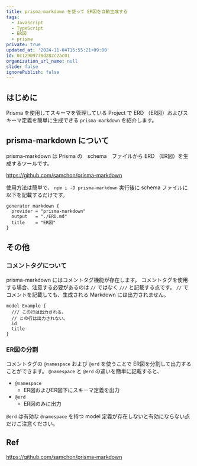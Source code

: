 ```yaml
---
title: prisma-markdown を使って ER図を自動生成する
tags:
  - JavaScript
  - TypeScript
  - ER図
  - prisma
private: true
updated_at: '2024-11-04T15:55:21+09:00'
id: 0c12909778d282c2ac01
organization_url_name: null
slide: false
ignorePublish: false
---
```


## はじめに

Prisma を使用してスキーマを管理している Project で ERD （ER図）およびスキーマ定義を簡単に生成できる `prisma-markdown` を紹介します。

## prisma-markdown について

prisma-markdown は Prisma の　schema　ファイルから ERD （ER図）を生成するツールです。

https://github.com/samchon/prisma-markdown

使用方法は簡単で、 `npm i -D prisma-markdown` 実行後に schema ファイルに以下を記載するだけです。

```schema:prisma.schema
generator markdown {
  provider = "prisma-markdown"
  output   = "./ERD.md"
  title    = "ER図"
}
```

## その他

### コメントタグについて

prisma-markdown にはコメントタグ機能が存在します。
コメントタグを使用する場合、注意する必要があるのは `//` ではなく `///` と記載する点です。
`//` でコメントを記載しても、生成される Markdown には出力されません。

```schema:prisma.schema
model Example {
  /// この行は出力される。
  // この行は出力されない。
  id
  title
}
```

### ER図の分割

コメントタグの `@namespace` および `@erd` を使うことで ER図を分割して出力することができます。
`@namespace` と `@erd` の違いを簡単に記載すると、

- `@namespace`
  - ER図およびER図下にスキーマ定義を出力
- `@erd`
  - ER図のみに出力

`@erd` は有効な `@namespace` を持つ model 定義が存在しないと有効にならない点だけご注意ください。

## Ref

https://github.com/samchon/prisma-markdown
